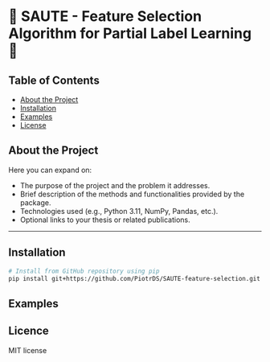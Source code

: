 # 🤖 SAUTE - Feature Selection Algorithm for Partial Label Learning 🤖

## Table of Contents
- [About the Project](#about-the-project)
- [Installation](#installation)
- [Examples](#examples)
- [License](#license)

## About the Project

Here you can expand on:
- The purpose of the project and the problem it addresses.
- Brief description of the methods and functionalities provided by the package.
- Technologies used (e.g., Python 3.11, NumPy, Pandas, etc.).
- Optional links to your thesis or related publications.

---

## Installation

```bash
# Install from GitHub repository using pip
pip install git+https://github.com/PiotrDS/SAUTE-feature-selection.git
```

## Examples

## Licence
MIT license
